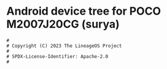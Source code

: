 # Android device tree for POCO M2007J20CG (surya)

```
#
# Copyright (C) 2023 The LineageOS Project
#
# SPDX-License-Identifier: Apache-2.0
#
```
